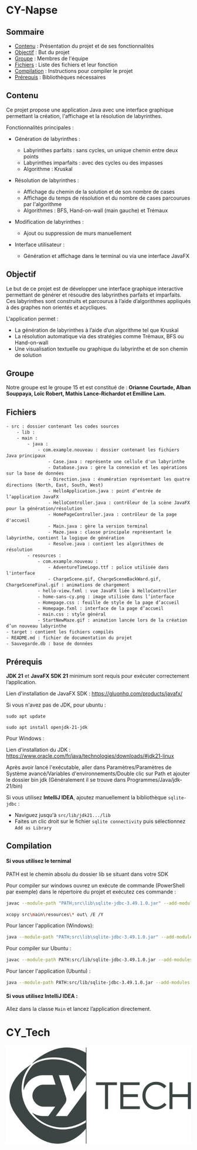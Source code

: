 # CY-Napse

## Sommaire

* [Contenu](#contenu) : Présentation du projet et de ses fonctionnalités
* [Objectif](#objectif) : But du projet
* [Groupe](#groupe) : Membres de l'équipe
* [Fichiers](#fichiers) : Liste des fichiers et leur fonction
* [Compilation](#compilation) : Instructions pour compiler le projet
* [Prérequis](#prérequis) : Bibliothèques nécessaires


## Contenu

Ce projet propose une application Java avec une interface graphique permettant la création, l'affichage et la résolution de labyrinthes.

Fonctionnalités principales :

* Génération de labyrinthes :
  * Labyrinthes parfaits : sans cycles, un unique chemin entre deux points
  * Labyrinthes imparfaits : avec des cycles ou des impasses
  * Algorithme : Kruskal

* Résolution de labyrinthes :
  * Affichage du chemin de la solution et de son nombre de cases
  * Affichage du temps de résolution et du nombre de cases parcourues par l'algorithme
  * Algorithmes : BFS, Hand-on-wall (main gauche) et Trémaux

* Modification de labyrinthes :
  * Ajout ou suppression de murs manuellement

* Interface utilisateur :
  * Génération et affichage dans le terminal ou via une interface JavaFX


## Objectif

Le but de ce projet est de développer une interface graphique interactive permettant de générer et résoudre des labyrinthes parfaits et imparfaits.
Ces labyrinthes sont construits et parcourus à l’aide d’algorithmes appliqués à des graphes non orientés et acycliques.

L'application permet :

* La génération de labyrinthes à l’aide d’un algorithme tel que Kruskal
* La résolution automatique via des stratégies comme Trémaux, BFS ou Hand-on-wall
* Une visualisation textuelle ou graphique du labyrinthe et de son chemin de solution


## Groupe

Notre groupe est le groupe 15 et est constitué de :
**Orianne Courtade, Alban Souppaya, Loïc Robert, Mathis Lance-Richardot et Emilline Lam.**


## Fichiers

```text
- src : dossier contenant les codes sources
    - lib : 
    - main :
        - java :
            - com.example.nouveau : dossier contenant les fichiers Java principaux
                - Case.java : représente une cellule d'un labyrinthe
                - Database.java : gère la connexion et les opérations sur la base de données
                - Direction.java : énumération représentant les quatre directions (North, East, South, West)
                - HelloApplication.java : point d’entrée de l’application JavaFX
                - HelloController.java : contrôleur de la scène JavaFX pour la génération/résolution
                - HomePageController.java : contrôleur de la page d'accueil
                - Main.java : gère la version terminal
                - Maze.java : classe principale représentant le labyrinthe, contient la logique de génération
                - Resolve.java : contient les algorithmes de résolution
        - resources :
            - com.example.nouveau :
                - AdventureTimeLogo.ttf : police utilisée dans l'interface
                - ChargeScene.gif, ChargeSceneBackWard.gif, ChargeSceneFinal.gif : animations de chargement
            - hello-view.fxml : vue JavaFX liée à HelloController
            - home-sans-cy.png : image utilisée dans l’interface
            - Homepage.css : feuille de style de la page d’accueil
            - Homepage.fxml : interface de la page d’accueil
            - main.css : style général
            - StartNewMaze.gif : animation lancée lors de la création d’un nouveau labyrinthe
- target : contient les fichiers compilés
- README.md : fichier de documentation du projet
- Sauvegarde.db : base de données
```
## Prérequis

**JDK 21** et **JavaFX SDK 21** minimum sont requis pour exécuter correctement l’application.

Lien d'installation de JavaFX SDK : https://gluonhq.com/products/javafx/

Si vous n'avez pas de JDK, pour ubuntu :
```
sudo apt update
```
```
sudo apt install openjdk-21-jdk
```

Pour Windows :

Lien d'installation du JDK : https://www.oracle.com/fr/java/technologies/downloads/#jdk21-linux

Après avoir lancé l'exécutable, aller dans Paramètres/Paramètres de Système avancé/Variables d'environnements/Double clic sur Path et ajouter le dossier bin jdk (Généralement il se trouve dans Programmes/Java/jdk-21/bin)


Si vous utilisez **IntelliJ IDEA**, ajoutez manuellement la bibliothèque `sqlite-jdbc` :
  * Naviguez jusqu'à `src/lib/jdk21.../lib`
  * Faites un clic droit sur le fichier `sqlite connectivity` puis sélectionnez `Add as Library`

## Compilation

#### Si vous utilisez le ternimal 

PATH est le chemin absolu du dossier lib se situant dans votre SDK

Pour compiler sur windows ouvrez un exécute de commande (PowerShell par exemple) dans le répertoire du projet et exécutez ces commande :
```bash
javac --module-path "PATH;src\lib\sqlite-jdbc-3.49.1.0.jar" --add-modules javafx.controls,javafx.fxml -d out src\main\java\com\example\nouveau\*.java
```
```bash
xcopy src\main\resources\* out\ /E /Y
```

Pour lancer l'application (Windows):
```bash
java --module-path "PATH;src\lib\sqlite-jdbc-3.49.1.0.jar" --add-modules javafx.controls,javafx.fxml -d out src\main\java\com\example\nouveau\Main
```

Pour compiler sur Ubuntu :
```bash
javac --module-path PATH:src/lib/sqlite-jdbc-3.49.1.0.jar --add-modules javafx.controls,javafx.fxml -d out src/main/java/com/example/nouveau/*.java
```

Pour lancer l'application (Ubuntu) :
```bash
java --module-path PATH:src/lib/sqlite-jdbc-3.49.1.0.jar --add-modules javafx.controls,javafx.fxml -cp out com.example.nouveau.Main
```


#### Si vous utilisez **IntelliJ IDEA** :
Allez dans la classe `Main` et lancez l’application directement.


# CY_Tech
![CYTECH](CY_Tech_logo.jpg)
